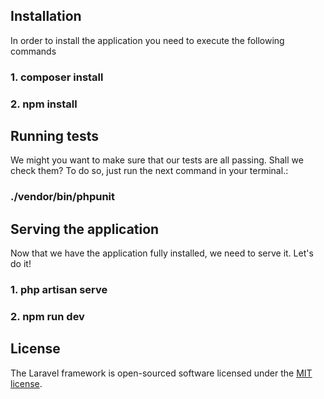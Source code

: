 ## Installation

In order to install the application you need to execute the following commands

### 1. composer install
### 2. npm install

## Running tests

We might you want to make sure that our tests are all passing. Shall we check them? To do so, just run the next command in your terminal.:

### ./vendor/bin/phpunit

## Serving the application

Now that we have the application fully installed, we need to serve it. Let's do it!

### 1. php artisan serve
### 2. npm run dev

## License

The Laravel framework is open-sourced software licensed under the [MIT license](https://opensource.org/licenses/MIT).
